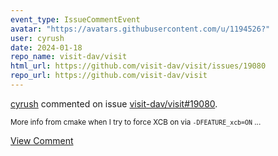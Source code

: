 ```yaml
---
event_type: IssueCommentEvent
avatar: "https://avatars.githubusercontent.com/u/1194526?"
user: cyrush
date: 2024-01-18
repo_name: visit-dav/visit
html_url: https://github.com/visit-dav/visit/issues/19080
repo_url: https://github.com/visit-dav/visit
---
```


<a href='https://github.com/cyrush' target='_blank'>cyrush</a> commented on issue <a href='https://github.com/visit-dav/visit/issues/19080' target='_blank'>visit-dav/visit#19080</a>.

<small>More info from cmake when I try to force XCB on via `-DFEATURE_xcb=ON`...</small>

<a href='https://github.com/visit-dav/visit/issues/19080' target='_blank'>View Comment</a>